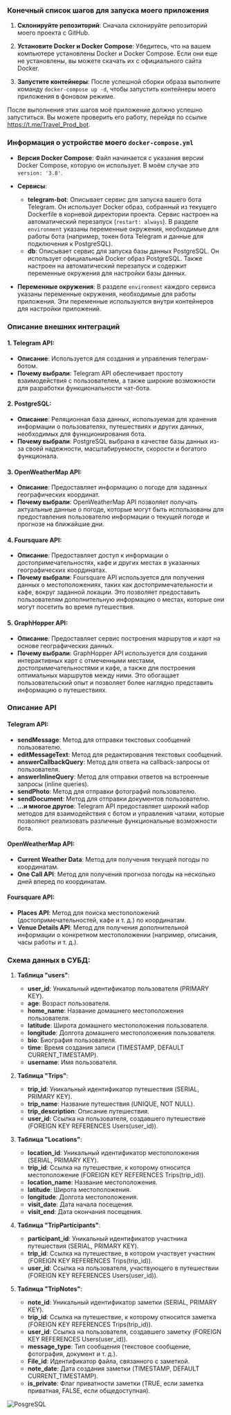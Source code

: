 ### Конечный список шагов для запуска моего приложения

1. **Склонируйте репозиторий**: Сначала склонируйте репозиторий моего проекта с GitHub.

2. **Установите Docker и Docker Compose**: Убедитесь, что на вашем компьютере установлены Docker и Docker Compose. Если они еще не установлены, вы можете скачать их с официального сайта Docker.

3. **Запустите контейнеры**: После успешной сборки образа выполните команду `docker-compose up -d`, чтобы запустить контейнеры моего приложения в фоновом режиме.

После выполнения этих шагов моё приложение должно успешно запуститься. Вы можете проверить его работу, перейдя по ссылке https://t.me/Travel_Prod_bot.

### Информация о устройстве моего `docker-compose.yml`

- **Версия Docker Compose**: Файл начинается с указания версии Docker Compose, которую он использует. В моём случае это `version: '3.8'`.

- **Сервисы**:
  - **telegram-bot**: Описывает сервис для запуска вашего бота Telegram. Он использует Docker образ, собранный из текущего Dockerfile в корневой директории проекта. Сервис настроен на автоматический перезапуск (`restart: always`). В разделе `environment` указаны переменные окружения, необходимые для работы бота (например, токен бота Telegram и данные для подключения к PostgreSQL).
  - **db**: Описывает сервис для запуска базы данных PostgreSQL. Он использует официальный Docker образ PostgreSQL. Также настроен на автоматический перезапуск и содержит переменные окружения для настройки базы данных.

- **Переменные окружения**: В разделе `environment` каждого сервиса указаны переменные окружения, необходимые для работы приложения. Эти переменные используются внутри контейнеров для настройки приложений.




### Описание внешних интеграций

#### 1. Telegram API:
   - **Описание**: Используется для создания и управления телеграм-ботом.
   - **Почему выбрали**: Telegram API обеспечивает простоту взаимодействия с пользователем, а также широкие возможности для разработки функциональности чат-бота.

#### 2. PostgreSQL:
   - **Описание**: Реляционная база данных, используемая для хранения информации о пользователях, путешествиях и других данных, необходимых для функционирования бота.
   - **Почему выбрали**: PostgreSQL выбрана в качестве базы данных из-за своей надежности, масштабируемости, скорости и богатого функционала.

#### 3. OpenWeatherMap API:
   - **Описание**: Предоставляет информацию о погоде для заданных географических координат.
   - **Почему выбрали**: OpenWeatherMap API позволяет получать актуальные данные о погоде, которые могут быть использованы для предоставления пользователю информации о текущей погоде и прогнозе на ближайшие дни.

#### 4. Foursquare API:
   - **Описание**: Предоставляет доступ к информации о достопримечательностях, кафе и других местах в указанных географических координатах.
   - **Почему выбрали**: Foursquare API используется для получения данных о местоположениях, таких как достопримечательности и кафе, вокруг заданной локации. Это позволяет предоставить пользователям дополнительную информацию о местах, которые они могут посетить во время путешествия.

#### 5. GraphHopper API:
   - **Описание**: Предоставляет сервис построения маршрутов и карт на основе географических данных.
   - **Почему выбрали**: GraphHopper API используется для создания интерактивных карт с отмеченными местами, достопримечательностями и кафе, а также для построения оптимальных маршрутов между ними. Это обогащает пользовательский опыт и позволяет более наглядно представить информацию о путешествиях.


### Описание API

#### Telegram API:
   - **sendMessage**: Метод для отправки текстовых сообщений пользователю.
   - **editMessageText**: Метод для редактирования текстовых сообщений.
   - **answerCallbackQuery**: Метод для ответа на callback-запросы от пользователя.
   - **answerInlineQuery**: Метод для отправки ответов на встроенные запросы (inline queries).
   - **sendPhoto**: Метод для отправки фотографий пользователю.
   - **sendDocument**: Метод для отправки документов пользователю.
   - **...и многое другое**: Telegram API предоставляет широкий набор методов для взаимодействия с ботом и управления чатами, которые позволяют реализовать различные функциональные возможности бота.

#### OpenWeatherMap API:
   - **Current Weather Data**: Метод для получения текущей погоды по координатам.
   - **One Call API**: Метод для получения прогноза погоды на несколько дней вперед по координатам.

#### Foursquare API:
   - **Places API**: Метод для поиска местоположений (достопримечательностей, кафе и т. д.) по координатам.
   - **Venue Details API**: Метод для получения дополнительной информации о конкретном местоположении (например, описания, часы работы и т. д.).





### Схема данных в СУБД:

1. **Таблица "users"**:
   - **user_id**: Уникальный идентификатор пользователя (PRIMARY KEY).
   - **age**: Возраст пользователя.
   - **home_name**: Название домашнего местоположения пользователя.
   - **latitude**: Широта домашнего местоположения пользователя.
   - **longitude**: Долгота домашнего местоположения пользователя.
   - **bio**: Биография пользователя.
   - **time**: Время создания записи (TIMESTAMP, DEFAULT CURRENT_TIMESTAMP).
   - **username**: Имя пользователя.

2. **Таблица "Trips"**:
   - **trip_id**: Уникальный идентификатор путешествия (SERIAL, PRIMARY KEY).
   - **trip_name**: Название путешествия (UNIQUE, NOT NULL).
   - **trip_description**: Описание путешествия.
   - **user_id**: Ссылка на пользователя, создавшего путешествие (FOREIGN KEY REFERENCES Users(user_id)).

3. **Таблица "Locations"**:
   - **location_id**: Уникальный идентификатор местоположения (SERIAL, PRIMARY KEY).
   - **trip_id**: Ссылка на путешествие, к которому относится местоположение (FOREIGN KEY REFERENCES Trips(trip_id)).
   - **location_name**: Название местоположения.
   - **latitude**: Широта местоположения.
   - **longitude**: Долгота местоположения.
   - **visit_date**: Дата начала посещения.
   - **visit_end**: Дата окончания посещения.

4. **Таблица "TripParticipants"**:
   - **participant_id**: Уникальный идентификатор участника путешествия (SERIAL, PRIMARY KEY).
   - **trip_id**: Ссылка на путешествие, в котором участвует участник (FOREIGN KEY REFERENCES Trips(trip_id)).
   - **user_id**: Ссылка на пользователя, участвующего в путешествии (FOREIGN KEY REFERENCES Users(user_id)).

5. **Таблица "TripNotes"**:
   - **note_id**: Уникальный идентификатор заметки (SERIAL, PRIMARY KEY).
   - **trip_id**: Ссылка на путешествие, к которому относится заметка (FOREIGN KEY REFERENCES Trips(trip_id)).
   - **user_id**: Ссылка на пользователя, создавшего заметку (FOREIGN KEY REFERENCES Users(user_id)).
   - **message_type**: Тип сообщения (текстовое сообщение, фотография, документ и т. д.).
   - **File_id**: Идентификатор файла, связанного с заметкой.
   - **note_date**: Дата создания заметки (TIMESTAMP, DEFAULT CURRENT_TIMESTAMP).
   - **is_private**: Флаг приватности заметки (TRUE, если заметка приватная, FALSE, если общедоступная).
  
![PosgreSQL](https://github.com/Central-University-IT-prod/backend-Pozitiv4500/assets/123630113/2823c93c-90b2-456a-91b8-48f70eee27ce)

